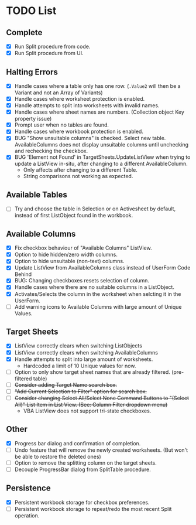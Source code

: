 # TODO List
## Complete
- [x] Run Split procedure from code.
- [x] Run Split procedure from UI.
## Halting Errors
- [x] Handle cases where a table only has one row. (`.Value2` will then be a Variant and not an Array of Variants)
- [x] Handle cases where worksheet protection is enabled.
- [x] Handle attempts to split into worksheets with invalid names.
- [x] Handle cases where sheet names are numbers. (Collection object Key property issue)
- [x] Prompt user when no tables are found.
- [x] Handle cases where workbook protection is enabled.
- [x] BUG "Show unsuitable columns" is checked. Select new table. AvailableColumns does not display unsuitable columns until unchecking and rechecking the checkbox.
- [x] BUG  'Element not Found' in TargetSheets.UpdateListView when trying to update a ListView in-situ, after changing to a different AvailableColumn.
  - Only affects after changing to a different Table.
  - String comparisons not working as expected.
## Available Tables
- [ ] Try and choose the table in Selection or on Activesheet by default, instead of first ListObject found in the workbook. 
## Available Columns
- [x] Fix checkbox behaviour of "Available Columns" ListView.
- [x] Option to hide hidden/zero width columns.
- [x] Option to hide unsuitable (non-text) columns.
- [x] Update ListView from AvailableColumns class instead of UserForm Code Behind
- [x] BUG: Changing checkboxes resets selection of column.
- [x] Handle cases where there are no suitable columns in a ListObject.
- [x] Activates/Selects the column in the worksheet when selcting it in the UserForm.
- [ ] Add warning icons to Available Columns with large amount of Unique Values.
## Target Sheets
- [x] ListView correctly clears when switching ListObjects
- [x] ListView correctly clears when switching AvailableColumns
- [x] Handle attempts to split into large amount of worksheets.
  - Hardcoded a limit of 10 Unique values for now.
- [ ] Option to only show target sheet names that are already filtered. (pre-filtered table)
- [ ] ~~Consider adding Target Name search box.~~
- [ ] ~~"Add Current Selection to Filter" option for search box.~~
- [ ] ~~Consider changing Select All/Select None Command Buttons to "(Select All)" List Item in List View. (See: Column Filter dropdown menu)~~
  - VBA ListView does not support tri-state checkboxes.
## Other
- [x] Progress bar dialog and confirmation of completion.
- [ ] Undo feature that will remove the newly created worksheets. (But won't be able to restore the deleted ones)
- [ ] Option to remove the splitting column on the target sheets.
- [ ] Decouple ProgressBar dialog from SplitTable procedure.
## Persistence
- [x] Persistent workbook storage for checkbox preferences.
- [ ] Persistent workbook storage to repeat/redo the most recent Split operation.